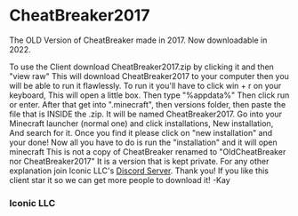 # CheatBreaker2017
The OLD Version of CheatBreaker made in 2017. 
Now downloadable in 2022.

To use the Client download CheatBreaker2017.zip by clicking it and then "view raw"
This will download CheatBreaker2017 to your computer then you will be able to run it flawlessly.
To run it you'll have to click win + r on your keyboard, This will open a little box. Then type "%appdata%" Then click run or enter.
After that get into ".minecraft", then versions folder, then paste the file that is INSIDE the .zip. It will be named CheatBreaker2017.
Go into your Minecraft launcher (normal one) and click installations, New installation, And search for it. Once you find it please click on "new installation" and your done! Now all you have to do is run the "installation" and it will open minecraft
This is not a copy of CheatBreaker renamed to "OldCheatBreaker nor CheatBreaker2017" It is a version that is kept private.
For any other explanation join Iconic LLC's [Discord Server](https://iconicclient.tk).
Thank you! If you like this client star it so we can get more people to download it!
-Kay

### Iconic LLC
